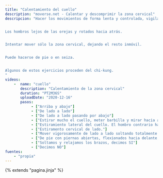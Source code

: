 ```yaml
---
title: "Calentamiento del cuello"
description: "moverse.net - Calentar y descomprimir la zona cervical"
descripcion: "Hacer los movimientos de forma lenta y controlada, vigilar que no haya dolores raros en las vértebras.


Los hombros lejos de las orejas y rotados hacia atrás.


Intentar mover sólo la zona cervical, dejando el resto inmóvil.


Puede hacerse de pie o en seiza.


Algunos de estos ejercicios proceden del chi-kung.
"
videos: 
    -  name: "cuello"
       description: "Calentamiento de la zona cervical"
       duration: "PT2M36S"
       uploadDate: "2020-12-16"
       pasos:
            - ["Arriba y abajo"]
            - ["De lado a lado"]
            - ["De lado a lado pasando por abajo"]
            - ["Estirar mucho el cuello, meter barbilla y mirar hacia atrás y por arriba (por encima del hombro). Como si quisiéramos mirar la Luna."]
            - ["Estiramiento lateral del cuello. El hombro contrario hace una leve fuerza hacia abajo."]
            - ["Estiramento cervical de lado."]
            - ["Mover vigorosamente de lado a lado soltando totalmente los músculos de la cara y la mandíbula."]
            - ["De pie con piernas abiertas, flexionados hacia delante, nos cogemos la nuca con las manos cruzadas y estiramos la parte de atrás del cuello."]
            - ["Soltamos y relajamos los brazos, decimos SI"]
            - ["Decimos NO"]
fuentes:
    - "propia"
---
```

{% extends "pagina.jinja" %}